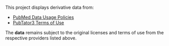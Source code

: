 This project displays derivative data from:

- [PubMed Data Usage Policies](https://www.nlm.nih.gov/databases/download/pubmed_medline.html)
- [PubTator3 Terms of Use](https://www.ncbi.nlm.nih.gov/home/about/policies/)


The **data** remains subject to the original licenses and terms of use from the respective providers listed above.
